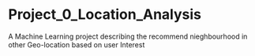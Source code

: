 # Project_0_Location_Analysis
A Machine Learning project describing the recommend nieghbourhood in other Geo-location based on user Interest
